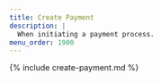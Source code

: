 ```yaml
---
title: Create Payment
description: |
  When initiating a payment process.
menu_order: 1900
---
```


{% include create-payment.md %}
